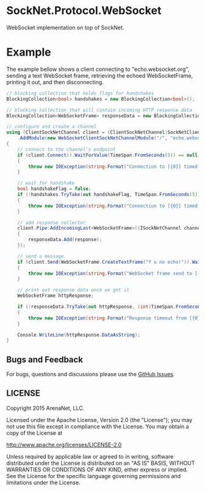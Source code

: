 SockNet.Protocol.WebSocket
=====
WebSocket implementation on top of SockNet.

Example
==========
The example bellow shows a client connecting to "echo.websocket.org", sending a text WebSocket frame, retrieving the echoed WebSocketFrame, printing it out, and then disconnecting.

```csharp
// blocking collection that holds flags for handshakes
BlockingCollection<bool> handshakes = new BlockingCollection<bool>();

// blocking collection that will contain incoming HTTP response data
BlockingCollection<WebSocketFrame> responseData = new BlockingCollection<WebSocketFrame>();

// configure and create a channel
using (ClientSockNetChannel client = (ClientSockNetChannel)SockNetClient.Create(new IPEndPoint(Dns.GetHostEntry("echo.websocket.org").AddressList[0], 80))
    .AddModule(new WebSocketClientSockNetChannelModule("/", "echo.websocket.org", (ISockNetChannel channel) => { handshakes.Add(true); })))
{
    // connect to the channel's endpoint
    if (client.Connect().WaitForValue(TimeSpan.FromSeconds(5)) == null)
    {
        throw new IOException(string.Format("Connection to [{0}] timed out.", client.RemoteEndpoint));
    }

    // wait for handshake
    bool handshakeFlag = false;
    if (!handshakes.TryTake(out handshakeFlag, TimeSpan.FromSeconds(5)) || !handshakeFlag)
    {
        throw new IOException(string.Format("Connection to [{0}] timed out.", client.RemoteEndpoint));
    }

    // add response collector
    client.Pipe.AddIncomingLast<WebSocketFrame>((ISockNetChannel channel, ref WebSocketFrame response) =>
    {
        responseData.Add(response);
    });

    // send a message
    if (client.Send(WebSocketFrame.CreateTextFrame("Y u no echo!")).WaitForValue(TimeSpan.FromSeconds(5)) == null)
    {
        throw new IOException(string.Format("WebSocket frame send to [{0}] timed out.", client.RemoteEndpoint));
    }

    // print out response data once we get it
    WebSocketFrame httpResponse;

    if (!responseData.TryTake(out httpResponse, (int)TimeSpan.FromSeconds(5).TotalMilliseconds))
    {
        throw new IOException(string.Format("Response timeout from [{0}].", client.RemoteEndpoint));
    }

    Console.WriteLine(httpResponse.DataAsString);
}
```

## Bugs and Feedback

For bugs, questions and discussions please use the [GitHub Issues](https://github.com/ArenaNet/SockNet/issues).

## LICENSE

Copyright 2015 ArenaNet, LLC.

Licensed under the Apache License, Version 2.0 (the "License");
you may not use this file except in compliance with the License.
You may obtain a copy of the License at

<http://www.apache.org/licenses/LICENSE-2.0>

Unless required by applicable law or agreed to in writing, software
distributed under the License is distributed on an "AS IS" BASIS,
WITHOUT WARRANTIES OR CONDITIONS OF ANY KIND, either express or implied.
See the License for the specific language governing permissions and
limitations under the License.
